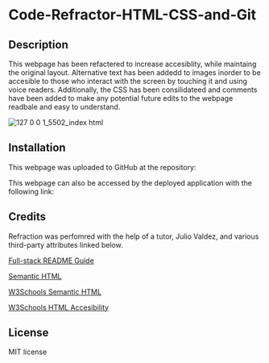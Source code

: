 # Code-Refractor-HTML-CSS-and-Git

## Description

This webpage has been refactered to increase accesiblity, while maintaing the original layout.  Alternative text has been addedd to images inorder to be accesible to those who interact with the screen by touching it and using voice readers.  Additionally, the CSS has been consilidateed and comments have been added to make any potential future edits to the webpage readbale and easy to understand. 

![127 0 0 1_5502_index html](https://user-images.githubusercontent.com/125209654/221460278-25753eef-df03-494f-b8f9-17c3a385dbdf.png)

## Installation
This webpage was uploaded to GitHub at the repository:

This webpage can also be accessed by the deployed application with the following link:  

## Credits

Refraction was perfomred with the help of a tutor, Julio Valdez, and various third-party attributes linked below.

[Full-stack README Guide](https://coding-boot-camp.github.io/full-stack/github/professional-readme-guide)

[Semantic HTML](https://www.internetingishard.com/html-and-css/semantic-html/)

[W3Schools Semantic HTML](https://www.w3schools.com/html/html5_semantic_elements.asp)

[W3Schools HTML Accesibility](https://www.w3schools.com/html/html_accessibility.asp)

## License

MIT license
